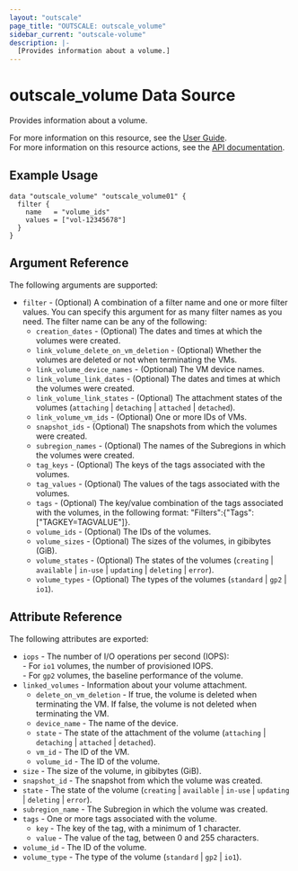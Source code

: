 ```yaml
---
layout: "outscale"
page_title: "OUTSCALE: outscale_volume"
sidebar_current: "outscale-volume"
description: |-
  [Provides information about a volume.]
---
```


# outscale_volume Data Source

Provides information about a volume.

For more information on this resource, see the [User Guide](https://docs.outscale.com/en/userguide/About-Volumes.html).  
For more information on this resource actions, see the [API documentation](https://docs.outscale.com/api#3ds-outscale-api-volume).

## Example Usage

```hcl
data "outscale_volume" "outscale_volume01" {
  filter {
    name   = "volume_ids"
    values = ["vol-12345678"]
  }
}
```

## Argument Reference

The following arguments are supported:

* `filter` - (Optional) A combination of a filter name and one or more filter values. You can specify this argument for as many filter names as you need. The filter name can be any of the following:
    * `creation_dates` - (Optional) The dates and times at which the volumes were created.
    * `link_volume_delete_on_vm_deletion` - (Optional) Whether the volumes are deleted or not when terminating the VMs.
    * `link_volume_device_names` - (Optional) The VM device names.
    * `link_volume_link_dates` - (Optional) The dates and times at which the volumes were created.
    * `link_volume_link_states` - (Optional) The attachment states of the volumes (`attaching` \| `detaching` \| `attached` \| `detached`).
    * `link_volume_vm_ids` - (Optional) One or more IDs of VMs.
    * `snapshot_ids` - (Optional) The snapshots from which the volumes were created.
    * `subregion_names` - (Optional) The names of the Subregions in which the volumes were created.
    * `tag_keys` - (Optional) The keys of the tags associated with the volumes.
    * `tag_values` - (Optional) The values of the tags associated with the volumes.
    * `tags` - (Optional) The key/value combination of the tags associated with the volumes, in the following format: &quot;Filters&quot;:{&quot;Tags&quot;:[&quot;TAGKEY=TAGVALUE&quot;]}.
    * `volume_ids` - (Optional) The IDs of the volumes.
    * `volume_sizes` - (Optional) The sizes of the volumes, in gibibytes (GiB).
    * `volume_states` - (Optional) The states of the volumes (`creating` \| `available` \| `in-use` \| `updating` \| `deleting` \| `error`).
    * `volume_types` - (Optional) The types of the volumes (`standard` \| `gp2` \| `io1`).

## Attribute Reference

The following attributes are exported:

* `iops` - The number of I/O operations per second (IOPS):<br />- For `io1` volumes, the number of provisioned IOPS.<br />- For `gp2` volumes, the baseline performance of the volume.
* `linked_volumes` - Information about your volume attachment.
    * `delete_on_vm_deletion` - If true, the volume is deleted when terminating the VM. If false, the volume is not deleted when terminating the VM.
    * `device_name` - The name of the device.
    * `state` - The state of the attachment of the volume (`attaching` \| `detaching` \| `attached` \| `detached`).
    * `vm_id` - The ID of the VM.
    * `volume_id` - The ID of the volume.
* `size` - The size of the volume, in gibibytes (GiB).
* `snapshot_id` - The snapshot from which the volume was created.
* `state` - The state of the volume (`creating` \| `available` \| `in-use` \| `updating` \| `deleting` \| `error`).
* `subregion_name` - The Subregion in which the volume was created.
* `tags` - One or more tags associated with the volume.
    * `key` - The key of the tag, with a minimum of 1 character.
    * `value` - The value of the tag, between 0 and 255 characters.
* `volume_id` - The ID of the volume.
* `volume_type` - The type of the volume (`standard` \| `gp2` \| `io1`).
